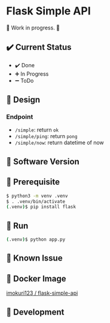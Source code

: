# Flask Simple API

:construction: Work in progress. :construction:


## :heavy_check_mark: Current Status

- :heavy_check_mark: Done
- :heavy_plus_sign: In Progress
- :heavy_minus_sign: ToDo

## :art: Design

### Endpoint

- `/simple`: return `ok`
- `/simple/ping`: return `pong`
- `/simple/now`: return datetime of now

## :bookmark: Software Version

## :pushpin: Prerequisite

```bash
$ python3 -m venv .venv
$ . .venv/bin/activate
(.venv)$ pip install flask
```

## :rocket: Run

```bash
(.venv)$ python app.py
```

## :bug: Known Issue

## :whale: Docker Image

[imokuri123 / flask-simple-api](https://hub.docker.com/repository/docker/imokuri123/flask-simple-api/general)

## :hammer: Development
